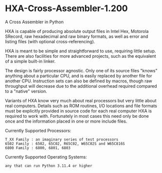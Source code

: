 # HXA-Cross-Assembler-1.200
A Cross Assembler in Python

HXA is capable of producing absolute output files in Intel Hex, Motorola SRecord, raw hexadecimal and raw binary formats, as well as error and listing files (with optional cross-referencing).

HXA is meant to be simple and straightforward to use, requiring little setup. There are also facilities for more advanced projects, such as the equivalent of a simple built-in linker.

The design is fairly processor agnostic. Only one of its source files "knows" anything about a particular CPU, and is easily replaced by another file for another CPU. Instruction sets can also be defined by macros, though raw throughput will decrease due to the additional overhead required compared to a "native" version.

Variants of HXA know very much about real processors but very little about real computers. Details such as ROM routines, I/O locations and file formats must be explicitly provided in source code for each real computer HXA is required to work with. Fortunately in most cases this need only be done once and the information placed in one or more include files.

Currently Supported Processors:

    T_XX Family : an imaginary series of test processors
    6502 Family : 6502, 65C02, R65C02, W65C02S and W65C816S
    6800 Family : 6800, 6801, 6803

Currently Supported Operating Systems:

    any that can run Python 3.11.4 or higher
